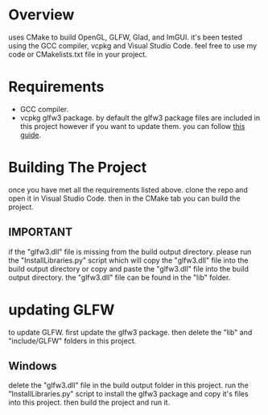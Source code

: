 # Overview
uses CMake to build OpenGL, GLFW, Glad, and ImGUI. it's been tested using the GCC compiler, vcpkg and Visual Studio Code. feel free to use my code or CMakelists.txt file in your project.<br>

# Requirements
* GCC compiler.<br>
* vcpkg glfw3 package. by default the glfw3 package files are included in this project however if you want to update them. you can follow [this guide](https://github.com/DanishCraftYT/OpenGLCMake?tab=readme-ov-file#updating-glfw).<br>

# Building The Project
once you have met all the requirements listed above. clone the repo and open it in Visual Studio Code. then in the CMake tab you can build the project.<br>

## IMPORTANT
if the "glfw3.dll" file is missing from the build output directory. please run the "InstallLibraries.py" script which will copy the "glfw3.dll" file into the build output directory or copy and paste the "glfw3.dll" file into the build output directory. the "glfw3.dll" file can be found in the "lib" folder.<br>

# updating GLFW
to update GLFW. first update the glfw3 package. then delete the "lib" and "include/GLFW" folders in this project.

## Windows
delete the "glfw3.dll" file in the build output folder in this project. run the "InstallLibraries.py" script to install the glfw3 package and copy it's files into this project. then build the project and run it.<br>
